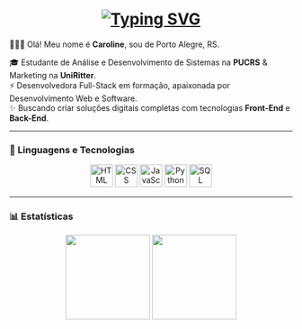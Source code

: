 <h1 align="center">
    <a href="https://git.io/typing-svg">
    <img src="https://readme-typing-svg.herokuapp.com?font=Capriola&pause=1000&color=ed83c3&center=true&vCenter=true&random=true&width=435&separator=%3C&lines=console.log(%22Hello%2C+World!%22);%3CSystem.out.println(%22Hello%2C+World!%22);%3Cprint(%22Hello%2C+World!%22)" alt="Typing SVG" />
  </a>
</h1>

🙋🏻‍♀️ Olá! Meu nome é **Caroline**, sou de Porto Alegre, RS.  

🎓 Estudante de Análise e Desenvolvimento de Sistemas na **PUCRS** & Marketing na **UniRitter**.  
⚡ Desenvolvedora Full-Stack em formação, apaixonada por Desenvolvimento Web e Software.  
✨ Buscando criar soluções digitais completas com tecnologias **Front-End** e **Back-End**.

---

### 🤖 Linguagens e Tecnologias

<p align="center">
  <img src="https://cdn.jsdelivr.net/gh/devicons/devicon@latest/icons/html5/html5-original.svg" width="40" alt="HTML" />
  <img src="https://cdn.jsdelivr.net/gh/devicons/devicon@latest/icons/css3/css3-original.svg" width="40" alt="CSS" />
  <img src="https://cdn.jsdelivr.net/gh/devicons/devicon@latest/icons/javascript/javascript-original.svg" width="40" alt="JavaScript" />
  <img src="https://cdn.jsdelivr.net/gh/devicons/devicon@latest/icons/python/python-original.svg" width="40" alt="Python" />
  <img src="https://cdn.jsdelivr.net/gh/devicons/devicon@latest/icons/azuresqldatabase/azuresqldatabase-original.svg" width="40" alt="SQL" />
</p>

---

### 📊 Estatísticas

<p align="center">
  <img height="150em" src="https://github-readme-stats.vercel.app/api?username=carolinersant&show_icons=true&theme=omni&include_all_commits=true&locale=pt-br"/>
  <img height="150em" src="https://github-readme-stats.vercel.app/api/top-langs/?username=carolinersant&theme=omni&layout=compact&custom_title=Tecnologias&langs_count=9" 
  />

